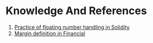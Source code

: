 # Knowledge And References

1. [Practice of floating number handling in Solidity](./decimals/index)
2. [Margin definition in Financial](./margin/index)
